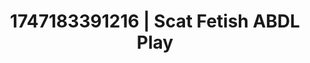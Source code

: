 ---
categories:
- Cinematic erotica
- Roleplay fantasies
- Slow strip tease
- Titty fuck
- Shadow kink
image: /assets/images/1747183391216.jpg
layout: post
seo:
  description: Featured content with high-quality ABDL Play, Scat Fetish. HD images
    available.
  keywords: ABDL Play, Scat Fetish
  og_image: /assets/images/1747183391216.jpg
  schema_type: VisualArtwork
tags:
- ABDL Play
- '#1747183391216'
- Scat Fetish
title: 1747183391216 | Scat Fetish ABDL Play
---